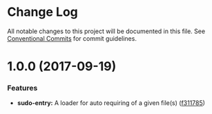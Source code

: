 # Change Log

All notable changes to this project will be documented in this file.
See [Conventional Commits](https://conventionalcommits.org) for commit guidelines.

<a name="1.0.0"></a>
# 1.0.0 (2017-09-19)


### Features

* **sudo-entry:** A loader for auto requiring of a given file(s) ([f311785](https://github.com/glitchbook/glitchbook/commit/f311785))
